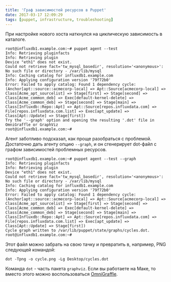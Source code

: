 ```yaml
---
title: 'Граф зависимостей ресурсов в Puppet'
date: 2017-03-17 12:09:29
tags: [puppet, infrastructure, troubleshooting]
---
```

При настройке нового хоста наткнулся на циклическую зависимость в каталоге.
```
root@influxdb1.example.com:~# puppet agent --test
Info: Retrieving pluginfacts
Info: Retrieving plugin
Device "eth1" does not exist.
Could not retrieve fact='tw_mysql_basedir', resolution='<anonymous>': No such file or directory - /var/lib/mysql
Info: Caching catalog for influxdb1.example.com
Info: Applying configuration version '79f72b0'
Error: Failed to apply catalog: Found 1 dependency cycle:
(Anchor[apt::source::acmecorp-local] => Apt::Source[acmecorp-local] => Class[Acme_apt_sourcelist] => Stage[first] => Stage[second] => Class[Acme_common_deb] => Exec[default-kernel-delete] => Class[Acme_common_deb] => Stage[second] => Stage[main] => Class[Influxdb::Repo::Apt] => Apt::Source[repos.influxdata.com] => File[repos.influxdata.com.list] => Exec[apt_update] => Class[Apt::Update] => Stage[first])
Try the '--graph' option and opening the resulting '.dot' file in OmniGraffle or GraphViz
root@influxdb1.example.com:~#
```
Агент заботливо подсказал, как проще разобраться с проблемой. Достаточно дать агенту опцию `--graph`, и он сгенерирует dot-файл с графом зависимостей проблемных ресурсов.
```
root@influxdb1.example.com:~# puppet agent --test --graph
Info: Retrieving pluginfacts
Info: Retrieving plugin
Device "eth1" does not exist.
Could not retrieve fact='tw_mysql_basedir', resolution='<anonymous>': No such file or directory - /var/lib/mysql
Info: Caching catalog for influxdb1.example.com
Info: Applying configuration version '79f72b0'
Error: Failed to apply catalog: Found 1 dependency cycle:
(Anchor[apt::source::acmecorp-local] => Apt::Source[acmecorp-local] => Class[Acme_apt_sourcelist] => Stage[first] => Stage[second] => Class[Acme_common_deb] => Exec[default-kernel-delete] => Class[Acme_common_deb] => Stage[second] => Stage[main] => Class[Influxdb::Repo::Apt] => Apt::Source[repos.influxdata.com] => File[repos.influxdata.com.list] => Exec[apt_update] => Class[Apt::Update] => Stage[first])
Cycle graph written to /var/lib/puppet/state/graphs/cycles.dot.
root@influxdb1.example.com:~#
```
Этот файл можно забрать на свою тачку и превратить в, например, PNG следующей командой:
```
dot -Tpng -o cycle.png -Lg Desktop/cycles.dot
```
Команда `dot` - часть пакета `graphviz`. Если вы работаете на Маке, то вместо этого можно воспользоваться [OmniGraffle](https://www.omnigroup.com/omnigraffle/).
